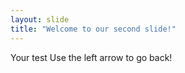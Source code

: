 ```yaml
---
layout: slide
title: "Welcome to our second slide!" 
---
```

Your test
Use the left arrow to go back! 
